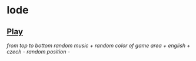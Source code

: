 # lode
## [Play](https://deesdav.github.io/lode/)

<i>from top to bottom</i>
<i>random music +</i>
<i>random color of game area +</i>
<i>english +</i>
<i>czech -</i>
<i>random position -</i>
